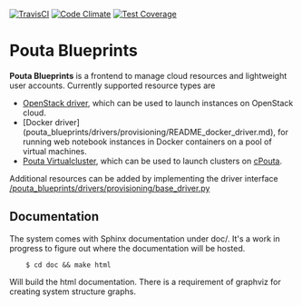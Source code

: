 [![TravisCI](https://travis-ci.org/CSC-IT-Center-for-Science/pouta-blueprints.svg)](https://travis-ci.org/CSC-IT-Center-for-Science/pouta-blueprints/) [![Code Climate](https://codeclimate.com/github/CSC-IT-Center-for-Science/pouta-blueprints/badges/gpa.svg)](https://codeclimate.com/github/CSC-IT-Center-for-Science/pouta-blueprints) [![Test Coverage](https://codeclimate.com/github/CSC-IT-Center-for-Science/pouta-blueprints/badges/coverage.svg)](https://codeclimate.com/github/CSC-IT-Center-for-Science/pouta-blueprints)

# Pouta Blueprints

**Pouta Blueprints** is a frontend to manage cloud resources and lightweight user
accounts.
Currently supported resource types are 
 - [OpenStack driver](pouta_blueprints/drivers/provisioning/openstack_driver.py),
    which can be used to launch instances on OpenStack cloud.
 - [Docker driver] (pouta_blueprints/drivers/provisioning/README_docker_driver.md),
    for running web notebook instances in Docker containers on a pool of virtual machines. 
 - [Pouta Virtualcluster](https://github.com/CSC-IT-Center-for-Science/pouta-virtualcluster),
    which can be used to launch clusters on [cPouta](https://research.csc.fi/pouta-iaas-cloud).
    
Additional resources can be added by implementing the driver interface
[/pouta_blueprints/drivers/provisioning/base_driver.py](pouta_blueprints/drivers/provisioning/base_driver.py)

## Documentation ##

The system comes with Sphinx documentation under doc/. It's a work in progress
to figure out where the documentation will be hosted.

        $ cd doc && make html

Will build the html documentation. There is a requirement of graphviz
for creating system structure graphs.

